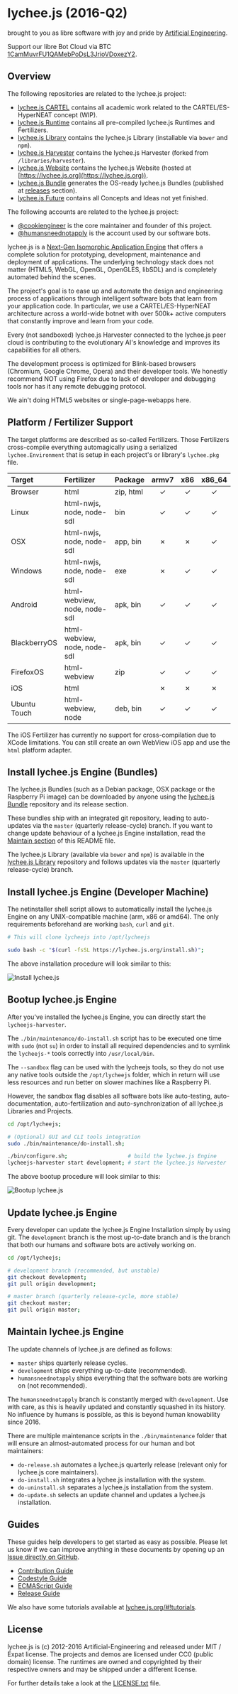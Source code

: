 
# lychee.js (2016-Q2)

brought to you as libre software with joy and pride by [Artificial Engineering](http://artificial.engineering).

Support our libre Bot Cloud via BTC [1CamMuvrFU1QAMebPoDsL3JrioVDoxezY2](bitcoin:1CamMuvrFU1QAMebPoDsL3JrioVDoxezY2?amount=0.5&label=lychee.js%20Support).



## Overview

The following repositories are related to the lychee.js project:

- [lychee.js CARTEL](https://github.com/Artificial-Engineering/lycheejs-cartel.git) contains all academic work related to the CARTEL/ES-HyperNEAT concept (WIP).
- [lychee.js Runtime](https://github.com/Artificial-Engineering/lycheejs-runtime.git) contains all pre-compiled lychee.js Runtimes and Fertilizers.
- [lychee.js Library](https://github.com/Artificial-Engineering/lycheejs-library.git) contains the lychee.js Library (installable via `bower` and `npm`).
- [lychee.js Harvester](https://github.com/Artificial-Engineering/lycheejs-harvester.git) contains the lychee.js Harvester (forked from `/libraries/harvester`).
- [lychee.js Website](https://github.com/Artificial-Engineering/lycheejs-website.git) contains the lychee.js Website (hosted at [https://lychee.js.org](https://lychee.js.org)).
- [lychee.js Bundle](https://github.com/Artificial-Engineering/lycheejs-bundle.git) generates the OS-ready lychee.js Bundles (published at [releases](https://github.com/Artificial-Engineering/lycheejs-bundle/releases) section).
- [lychee.js Future](https://github.com/Artificial-Engineering/lycheejs-future.git) contains all Concepts and Ideas not yet finished.

The following accounts are related to the lychee.js project:

- [@cookiengineer](https://github.com/cookiengineer) is the core maintainer and founder of this project.
- [@humansneednotapply](https://github.com/humansneednotapply) is the account used by our software bots.


lychee.js is a [Next-Gen Isomorphic Application Engine](https://lychee.js.org/#!vision)
that offers a complete solution for prototyping, development,
maintenance and deployment of applications. The underlying
technology stack does not matter (HTML5, WebGL, OpenGL,
OpenGLES, libSDL) and is completely automated behind the
scenes.

The project's goal is to ease up and automate the design
and engineering process of applications through intelligent
software bots that learn from your application code. In
particular, we use a CARTEL/ES-HyperNEAT architecture
across a world-wide botnet with over 500k+ active computers
that constantly improve and learn from your code.

Every (not sandboxed) lychee.js Harvester connected to the
lychee.js peer cloud is contributing to the evolutionary
AI's knowledge and improves its capabilities for all others.

The development process is optimized for Blink-based
browsers (Chromium, Google Chrome, Opera) and their
developer tools. We honestly recommend NOT using Firefox
due to lack of developer and debugging tools nor has it
any remote debugging protocol.

We ain't doing HTML5 websites or single-page-webapps here.


## Platform / Fertilizer Support

The target platforms are described as so-called Fertilizers.
Those Fertilizers cross-compile everything automagically
using a serialized `lychee.Environment` that is setup in
each project's or library's `lychee.pkg` file.


| Target       | Fertilizer                   | Package   | armv7 |  x86  | x86\_64 |
|:-------------|:-----------------------------|:----------|:-----:|:-----:|:-------:|
| Browser      | html                         | zip, html |   ✓   |   ✓   |    ✓    |
| Linux        | html-nwjs, node, node-sdl    | bin       |   ✓   |   ✓   |    ✓    |
| OSX          | html-nwjs, node, node-sdl    | app, bin  |   ✗   |   ✗   |    ✓    |
| Windows      | html-nwjs, node, node-sdl    | exe       |   ✗   |   ✓   |    ✓    |
| Android      | html-webview, node, node-sdl | apk, bin  |   ✓   |   ✓   |    ✓    |
| BlackberryOS | html-webview, node, node-sdl | apk, bin  |   ✓   |   ✓   |    ✓    |
| FirefoxOS    | html-webview                 | zip       |   ✓   |   ✓   |    ✓    |
| iOS          | html                         |           |   ✗   |   ✗   |    ✗    |
| Ubuntu Touch | html-webview, node           | deb, bin  |   ✓   |   ✓   |    ✓    |

The iOS Fertilizer has currently no support for cross-compilation
due to XCode limitations. You can still create an own WebView
iOS app and use the `html` platform adapter.



## Install lychee.js Engine (Bundles)

The lychee.js Bundles (such as a Debian package, OSX package or
the Raspberry Pi image) can be downloaded by anyone using the
[lychee.js Bundle](https://github.com/Artificial-Engineering/lycheejs-bundle)
repository and its release section.

These bundles ship with an integrated git repository, leading to
auto-updates via the `master` (quarterly release-cycle) branch.
If you want to change update behaviour of a lychee.js Engine 
installation, read the [Maintain section](#maintain-lycheejs-engine)
of this README file.

The lychee.js Library (available via `bower` and `npm`) is
available in the [lychee.js Library](https://github.com/Artificial-Engineering/lycheejs-library)
repository and follows updates via the `master` (quarterly
release-cycle) branch.



## Install lychee.js Engine (Developer Machine)

The netinstaller shell script allows to automatically install
the lychee.js Engine on any UNIX-compatible machine (arm, x86
or amd64). The only requirements beforehand are working `bash`,
`curl` and `git`.

```bash
# This will clone lycheejs into /opt/lycheejs

sudo bash -c "$(curl -fsSL https://lychee.js.org/install.sh)";
```

The above installation procedure will look similar to this:

![Install lychee.js](./guides/asset/readme-install.gif)



## Bootup lychee.js Engine

After you've installed the lychee.js Engine, you can directly
start the `lycheejs-harvester`.

The `./bin/maintenance/do-install.sh` script has to be executed
one time with `sudo` (not `su`) in order to install all required
dependencies and to symlink the `lycheejs-*` tools correctly
into `/usr/local/bin`.

The `--sandbox` flag can be used with the lycheejs tools, so
they do not use any native tools outside the `/opt/lycheejs`
folder, which in return will use less resources and run better
on slower machines like a Raspberry Pi.

However, the sandbox flag disables all software bots like
auto-testing, auto-documentation, auto-fertilization and
auto-synchronization of all lychee.js Libraries and Projects.

```bash
cd /opt/lycheejs;

# (Optional) GUI and CLI tools integration
sudo ./bin/maintenance/do-install.sh;

./bin/configure.sh;                   # build the lychee.js Engine
lycheejs-harvester start development; # start the lychee.js Harvester
```

The above bootup procedure will look similar to this:

![Bootup lychee.js](./guides/asset/readme-bootup.gif)



## Update lychee.js Engine

Every developer can update the lychee.js Engine Installation
simply by using git. The `development` branch is the most
up-to-date branch and is the branch that both our humans and
software bots are actively working on.

```bash
cd /opt/lycheejs;

# development branch (recommended, but unstable)
git checkout development;
git pull origin development;

# master branch (quarterly release-cycle, more stable)
git checkout master;
git pull origin master;
```



## Maintain lychee.js Engine

The update channels of lychee.js are defined as follows:

- `master` ships quarterly release cycles.
- `development` ships everything up-to-date (recommended).
- `humansneednotapply` ships everything that the software bots are working on (not recommended).

The `humansneednotapply` branch is constantly merged with
`development`. Use with care, as this is heavily updated and
constantly squashed in its history. No influence by humans
is possible, as this is beyond human knowability since 2016.

There are multiple maintenance scripts in the `./bin/maintenance`
folder that will ensure an almost-automated process for our
human and bot maintainers:

- `do-release.sh` automates a lychee.js quarterly release (relevant only for lychee.js core maintainers).
- `do-install.sh` integrates a lychee.js installation with the system.
- `do-uninstall.sh` separates a lychee.js installation from the system.
- `do-update.sh` selects an update channel and updates a lychee.js installation.



## Guides

These guides help developers to get started as easy as possible.
Please let us know if we can improve anything in these documents
by opening up an [Issue directly on GitHub](https://github.com/Artificial-Engineering/lycheejs/issues/new).

- [Contribution Guide](./guides/CONTRIBUTION.md)
- [Codestyle Guide](./guides/CODESTYLE.md)
- [ECMAScript Guide](./guides/ECMASCRIPT.md)
- [Release Guide](./guides/RELEASE.md)

We also have some tutorials available at [lychee.js.org/#!tutorials](https://lychee.js.org/#!tutorials).



## License

lychee.js is (c) 2012-2016 Artificial-Engineering and released under MIT / Expat license.
The projects and demos are licensed under CC0 (public domain) license.
The runtimes are owned and copyrighted by their respective owners and may be shipped under a different license.

For further details take a look at the [LICENSE.txt](LICENSE.txt) file.

